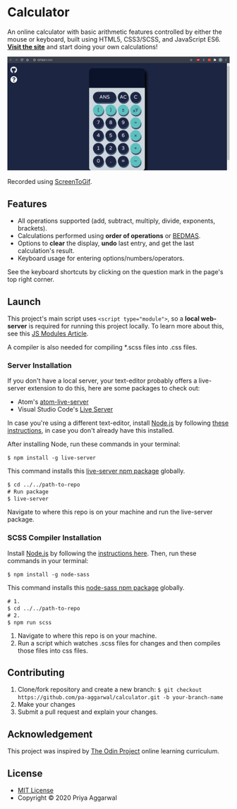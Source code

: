 # Calculator

An online calculator with basic arithmetic features controlled by either the mouse or keyboard, built using HTML5, CSS3/SCSS, and JavaScript ES6. [__Visit the site__](https://pa-aggarwal.github.io/calculator/) and start doing your own calculations!

![Live Demo](assets/demo.gif)

Recorded using [ScreenToGif](https://www.screentogif.com/).

## Features

* All operations supported (add, subtract, multiply, divide, exponents, brackets).
* Calculations performed using __order of operations__ or [BEDMAS](https://en.wikipedia.org/wiki/Order_of_operations#Mnemonics).
* Options to __clear__ the display, __undo__ last entry, and get the last calculation's result.
* Keyboard usage for entering options/numbers/operators.

See the keyboard shortcuts by clicking on the question mark in the page's top right corner.

## Launch

This project's main script uses `<script type="module">`, so a __local web-server__ is required for running this project locally. To learn more about this, see this [JS Modules Article](https://javascript.info/modules-intro).

A compiler is also needed for compiling \*.scss files into .css files.

### Server Installation

If you don't have a local server, your text-editor probably offers a live-server extension to do this, here are some packages to check out:
* Atom's [atom-live-server](https://atom.io/packages/atom-live-server)
* Visual Studio Code's [Live Server](https://marketplace.visualstudio.com/items?itemName=ritwickdey.LiveServer)

In case you're using a different text-editor, install [Node.js](https://nodejs.org/en/) by following [these instructions](https://www.npmjs.com/get-npm), in case you don't already have this installed.

After installing Node, run these commands in your terminal:

```
$ npm install -g live-server
```
This command installs this [live-server npm package](https://www.npmjs.com/package/live-server#installation) globally.

```
$ cd ../../path-to-repo
# Run package
$ live-server
```
Navigate to where this repo is on your machine and run the live-server package.

### SCSS Compiler Installation

Install [Node.js](https://nodejs.org/en/) by following the [instructions here](https://www.npmjs.com/get-npm). Then, run these commands in your terminal:

```
$ npm install -g node-sass
```
This command installs this [node-sass npm package](https://www.npmjs.com/package/node-sass) globally.

```
# 1.
$ cd ../../path-to-repo
# 2.
$ npm run scss
```

1. Navigate to where this repo is on your machine.
2. Run a script which watches .scss files for changes and then compiles those files into css files.

## Contributing

1. Clone/fork repository and create a new branch: `$ git checkout https://github.com/pa-aggarwal/calculator.git -b your-branch-name`
2. Make your changes
3. Submit a pull request and explain your changes.

## Acknowledgement

This project was inspired by [The Odin Project](https://www.theodinproject.com/home) online learning curriculum.

## License

* [MIT License](https://opensource.org/licenses/MIT)
* Copyright &copy; 2020 Priya Aggarwal
